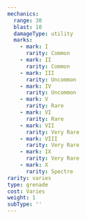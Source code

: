 ```yaml
---
mechanics:
  range: 30
  blast: 10
  damageType: utility
  marks:
    - mark: I
      rarity: Common
    - mark: II
      rarity: Common
    - mark: III
      rarity: Uncommon
    - mark: IV
      rarity: Uncommon
    - mark: V
      rarity: Rare
    - mark: VI
      rarity: Rare
    - mark: VII
      rarity: Very Rare
    - mark: VIII
      rarity: Very Rare
    - mark: IX
      rarity: Very Rare
    - mark: X
      rarity: Spectre
rarity: varies
type: grenade
cost: Varies
weight: 1
subType: ''
---
```

